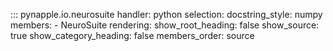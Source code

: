::: pynapple.io.neurosuite
	handler: python
	selection:
		docstring_style: numpy
		members:
			- NeuroSuite
	rendering:
		show_root_heading: false
		show_source: true
		show_category_heading: false
		members_order: source
		

